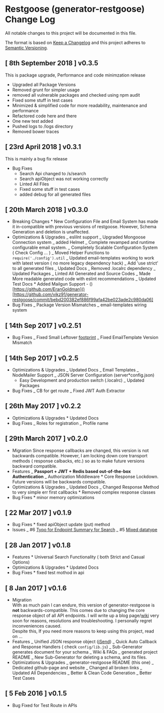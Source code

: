 # Restgoose (generator-restgoose) Change Log

All notable changes to this project will be documented in this file.

The format is based on [Keep a Changelog](http://keepachangelog.com/) and this project adheres to [Semantic Versioning](http://semver.org/).

## [ 8th September 2018 ] v0.3.5

This is package upgrade, Performance and code minimzation release

-   Upgraded all Package Versions
-   Removed grunt for simpler usage
-   removed all vulnerable packages and checked using npm audit
-   Fixed some stuff in test cases
-   Minimized & simplified code for more readability, maintenance and performance
-   Refactored code here and there
-   One new test added
-   Pushed logs to /logs directory
-   Removed bower traces

## [ 23rd April 2018 ] v0.3.1

This is mainly a bug fix release

-   Bug Fixes
    -   Search Api changed to /<model>s/search
    -   Search apiObject was not working correctly
    -   Linted All Files
    -   Fixed some stuff in test cases
    -   added debug for all generated files

## [ 20th March 2018 ] v0.3.0

-   Breaking Changes \* New Configuration File and Email System has made it in-compatible with previous versions of restgoose. However, Schema Generation and deletion is unaffected.
-   Optimizations & Upgrades
    _ eslilnt support
    _ Upgraded Mongoose Connection system
    _ added Helmet
    _ Complete revamped and runtime configurable email system.
    _ Completely Scalable Configuration System ( Check Config ... )
    _ Moved Helper Functions to `require('./config').util`
    _ Updated email-templates working to work with latest version ( no more legacy dependency hack)
    _ Add 'use strict' to all generated files
    _ Updated Docs
    _ Removed .localrc dependency
    _ Updated Packages
    _ Linted All Generated and Source Codes
    _ Made More readable generated code with eslint recommendations
    _ Updated Test Docs \* Added Mailgun Support - ()[https://github.com/EranGoldman]()[https://github.com/vikz91/generator-restgoose/commit/bebd200382ef886f99afa42be023ade2c980da06]
-   Bug Fixes
    _ Package Version Mismatches
    _ email-templates wiring system

## [ 14th Sep 2017 ] v0.2.51

-   Bug Fixes
    _ Fixed Small Leftover [footprint](https://github.com/vikz91/generator-restgoose/issues/8)
    _ Fixed EmailTemplate Version Mismatch

## [ 14th Sep 2017 ] v0.2.5

-   Optimizations & Upgrades
    _ Updated Docs
    _ Email Templates
    _ NodeMailer Support
    _ JSON Server Configuration (server\*config.json)
    -   Easy Development and production switch (.localrc)
        \_ Updated Packages
-   Bug Fixes
    _ CB for get route
    _ Fixed JWT Auth Extractor

## [ 26th May 2017 ] v0.2.2

-   Optimizations & Upgrades \* Updated Docs
-   Bug Fixes
    _ Roles for registration
    _ Profile name

## [ 29th March 2017 ] v0.2.0

-   Migration
    Since response callbacks are changed, this version is not backwards compatible. However, I am locking down core transport methods ( response calbacks, etc.) so as to make future versions backward compatible.
-   Features
    _ **Passport + JWT + Redis based out-of-the-box Authentication**
    _ Authorization Middleware \* Core Response Lockdown. Future versions will be backwards compatible.
-   Optimizations & Upgrades
    _ Updated Docs
    _ Changed Response Method to very simple err first callbacks \* Removed complex response classes
-   Bug Fixes \* minor memory optimizations

## [ 22 Mar 2017 ] v0.1.9

-   Bug Fixes \* fixed apiObject update (put) method
-   Issues
    _ #6 [Typo for Endpoint Summary for Search](https://github.com/vikz91/generator-restgoose/issues/6)
    _ #5 [Mixed datatype](https://github.com/vikz91/generator-restgoose/issues/5)

## [ 28 Jan 2017 ] v0.1.8

-   Features \* Universal Search Functionality ( both Strict and Casual Options)
-   Optimizations & Upgrades \* Updated Docs
-   Bug Fixes \* fixed test mothod in api

## [ 8 Jan 2017 ] v0.1.6

-   Migration  
    With as much pain I can endure, this version of generator-restgoose is **not** backwards-compatible. This comes due to changing the core response object of all API endpoints. I will write up a blog page/[wiki](https://github.com/vikz91/generator-restgoose/wiki/Migrations) very soon for reasons, resolutions and troubleshooting. I personally regret inconveniences caused.  
    Despite this, If you need more reasons to keep using this project, read on ...
-   Features
    _ Unified JSON response object \([jSend](https://labs.omniti.com/labs/jsend)\)
    _ Quick Auto Callback and Response Handlers ( check `config/lib.js`)
    _ Sub-Generator generates document for your schema
    _ Wiki & FAQs
    _ generated project README
    _ New Sub-Generator for deleting a schema, and its files.
-   Optimizations & Upgrades
    _ generator-restgoose README (this one)
    _ Dedicated github-page and website
    _ Changed all broken links
    _ Updated All Dependencies
    _ Better & Clean Code Generation
    _ Better Test Cases

## [ 5 Feb 2016 ] v0.1.5

-   Bug Fixed for Test Route in APIs
